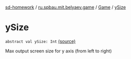 [sd-homework](../../index.md) / [ru.spbau.mit.belyaev.game](../index.md) / [Game](index.md) / [ySize](.)

# ySize

`abstract val ySize: Int` [(source)](https://github.com/StasBel/sd-homework/blob/Roguelike/src/main/kotlin/ru/spbau/mit/belyaev/game/Game.kt#L39)

Max output screen size for y axis (from left to right)

